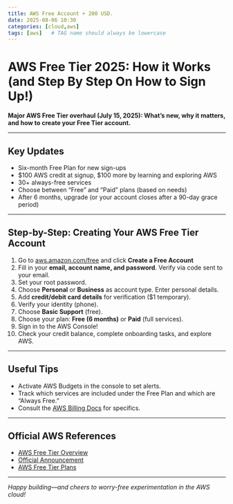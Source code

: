 ```yaml
---
title: AWS Free Account + 200 USD.
date: 2025-08-06 10:30
categories: [cloud,aws]
tags: [aws]   # TAG name should always be lowercase
---
```



# AWS Free Tier 2025: How it Works (and Step By Step On How to Sign Up!)

**Major AWS Free Tier overhaul (July 15, 2025): What’s new, why it matters, and how to create your Free Tier account.**

---

## Key Updates

- Six-month Free Plan for new sign-ups
- $100 AWS credit at signup, $100 more by learning and exploring AWS
- 30+ always-free services
- Choose between “Free” and “Paid” plans (based on needs)
- After 6 months, upgrade (or your account closes after a 90-day grace period)

---

## Step-by-Step: Creating Your AWS Free Tier Account

1. Go to [aws.amazon.com/free](https://aws.amazon.com/free/) and click **Create a Free Account**
2. Fill in your **email, account name, and password**. Verify via code sent to your email.
3. Set your root password.
4. Choose **Personal** or **Business** as account type. Enter personal details.
5. Add **credit/debit card details** for verification ($1 temporary).
6. Verify your identity (phone).
7. Choose **Basic Support** (free).
8. Choose your plan: **Free (6 months)** or **Paid** (full services).
9. Sign in to the AWS Console!
10. Check your credit balance, complete onboarding tasks, and explore AWS.

---

## Useful Tips

- Activate AWS Budgets in the console to set alerts.
- Track which services are included under the Free Plan and which are “Always Free.”
- Consult the [AWS Billing Docs](https://docs.aws.amazon.com/awsaccountbilling/latest/aboutv2/free-tier.html) for specifics.

---

## Official AWS References

- [AWS Free Tier Overview](https://docs.aws.amazon.com/awsaccountbilling/latest/aboutv2/free-tier.html)
- [Official Announcement](https://aws.amazon.com/blogs/aws/aws-free-tier-update-new-customers-can-get-started-and-explore-aws-with-up-to-200-in-credits/)
- [AWS Free Tier Plans](https://docs.aws.amazon.com/awsaccountbilling/latest/aboutv2/free-tier-plans.html)

---

*Happy building—and cheers to worry-free experimentation in the AWS cloud!*
